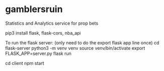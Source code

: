 # gamblersruin
Statistics and Analytics service for prop bets

pip3 install flask, flask-cors, nba_api

To run the flask server: (only need to do the export flask app line once)
cd flask-server
python3 -m venv venv
source venv/bin/activate
export FLASK_APP=server.py
flask run

cd client
npm start
